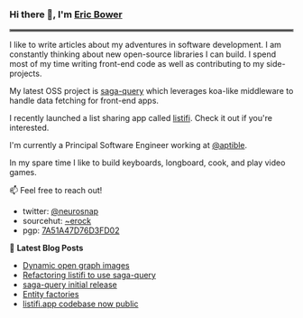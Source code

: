 ### Hi there 👋, I'm [Eric Bower](https://erock.io)

<hr style="border:2px solid gray"> </hr>

I like to write articles about my adventures in software development.  I am
constantly thinking about new open-source libraries I can build. I spend most
of my time writing front-end code as well as contributing to my side-projects.

My latest OSS project is [saga-query](https://github.com/neurosnap/saga-query)
which leverages koa-like middleware to handle data fetching for front-end apps.

I recently launched a list sharing app called [listifi](https://listifi.app).
Check it out if you're interested.

I'm currently a Principal Software Engineer working at
[@aptible](https://aptible.com).

In my spare time I like to build keyboards, longboard, cook, and play video
games.

📫 Feel free to reach out!

- twitter: [@neurosnap](https://twitter.com/neurosnap)
- sourcehut: [~erock](https://git.sr.ht/~erock)
- pgp: [7A51A47D76D3FD02](https://erock.io/publickey.txt)

📕 **Latest Blog Posts**

<!-- BLOG-POST-LIST:START -->
- [Dynamic open graph images](https://erock.io/2021/06/25/dynamic-open-graph-images.html)
- [Refactoring listifi to use saga-query](https://erock.io/2021/06/20/refactor-listifi-to-use-saga-query.html)
- [saga-query initial release](https://erock.io/2021/06/16/saga-query.html)
- [Entity factories](https://erock.io/2021/04/14/entity-factories.html)
- [listifi.app codebase now public](https://erock.io/2021/04/07/listifi-code-now-public.html)
<!-- BLOG-POST-LIST:END -->
